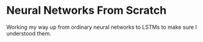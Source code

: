 # Neural Networks From Scratch

Working my way up from ordinary neural networks to LSTMs to make sure I understood them.

